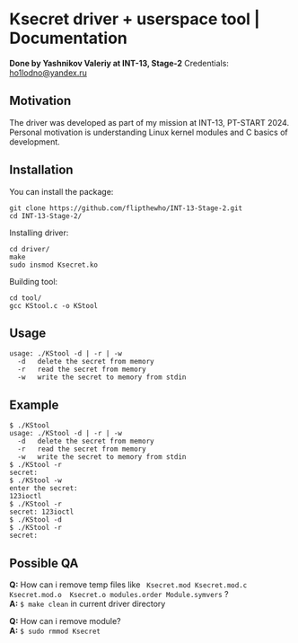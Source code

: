 # Ksecret driver + userspace tool | Documentation

__Done by Yashnikov Valeriy at INT-13, Stage-2__
Credentials: ho1lodno@yandex.ru
## Motivation
The driver was developed as part of my mission at INT-13, PT-START 2024. Personal motivation is understanding Linux kernel modules and C basics of development. 
## Installation
You can install the package:
```shell
git clone https://github.com/flipthewho/INT-13-Stage-2.git
cd INT-13-Stage-2/
```
Installing driver:
```shell
cd driver/
make
sudo insmod Ksecret.ko
```
Building tool:
```shell
cd tool/
gcc KStool.c -o KStool
```
## Usage
```
usage: ./KStool -d | -r | -w
  -d   delete the secret from memory
  -r   read the secret from memory
  -w   write the secret to memory from stdin
```

## Example
```shell
$ ./KStool 
usage: ./KStool -d | -r | -w
  -d   delete the secret from memory
  -r   read the secret from memory
  -w   write the secret to memory from stdin
$ ./KStool -r
secret: 
$ ./KStool -w
enter the secret: 
123ioctl
$ ./KStool -r
secret: 123ioctl
$ ./KStool -d
$ ./KStool -r
secret: 
```

## Possible QA
__Q:__ How can i remove temp files like ` Ksecret.mod Ksecret.mod.c Ksecret.mod.o  Ksecret.o modules.order Module.symvers` ? <br />
__A:__ `$ make clean` in current driver directory

__Q:__  How can i remove module? <br />
__A:__ `$ sudo rmmod Ksecret` 